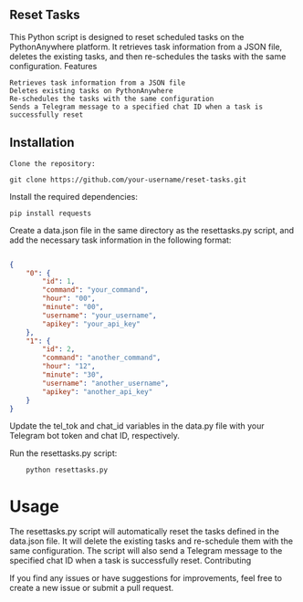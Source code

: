 ## Reset Tasks

This Python script is designed to reset scheduled tasks on the PythonAnywhere platform. It retrieves task information from a JSON file, deletes the existing tasks, and then re-schedules the tasks with the same configuration.
Features

    Retrieves task information from a JSON file
    Deletes existing tasks on PythonAnywhere
    Re-schedules the tasks with the same configuration
    Sends a Telegram message to a specified chat ID when a task is successfully reset

## Installation

    Clone the repository:
```
git clone https://github.com/your-username/reset-tasks.git
```
Install the required dependencies:
```
pip install requests
```
Create a data.json file in the same directory as the resettasks.py script, and add the necessary task information in the following format:
```json

{
    "0": {
        "id": 1,
        "command": "your_command",
        "hour": "00",
        "minute": "00",
        "username": "your_username",
        "apikey": "your_api_key"
    },
    "1": {
        "id": 2,
        "command": "another_command",
        "hour": "12",
        "minute": "30",
        "username": "another_username",
        "apikey": "another_api_key"
    }
}
```
Update the tel_tok and chat_id variables in the data.py file with your Telegram bot token and chat ID, respectively.

Run the resettasks.py script:
```
    python resettasks.py
```
# Usage

The resettasks.py script will automatically reset the tasks defined in the data.json file. It will delete the existing tasks and re-schedule them with the same configuration. The script will also send a Telegram message to the specified chat ID when a task is successfully reset.
Contributing

If you find any issues or have suggestions for improvements, feel free to create a new issue or submit a pull request.
